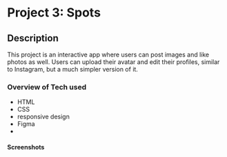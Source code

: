 # Project 3: Spots

## Description

This project is an interactive app where users can post images and like photos as well. Users can upload their avatar and edit their profiles, similar to Instagram, but a much simpler version of it.

### Overview of Tech used
  - HTML
  - CSS
  - responsive design
  - Figma
  - 

#### Screenshots
